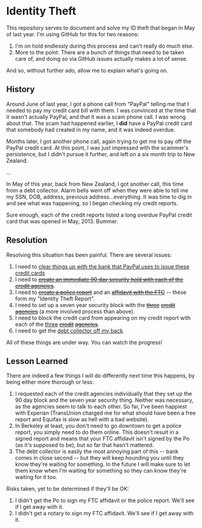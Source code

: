 Identity Theft
==============

This repository serves to document and solve my ID theft that began in May of last year. I'm using GitHub for this for two reasons:

1. I'm on hold endlessly during this process and can't really do much else.
2. More to the point: There are a bunch of things that need to be taken care of, and doing so via GitHub issues actually makes a lot of sense. 

And so, without further ado, allow me to explain what's going on.

History
-------

Around June of last year, I got a phone call from "PayPal" telling me that I needed to pay my credit card bill with them. I was convinced at the time that it wasn't actually PayPal, and that it was a scam phone call. I was wrong about that. The scam had happened earlier, I **did** have a PayPal credit card that somebody had created in my name, and it was indeed overdue. 

Months later, I got another phone call, again trying to get me to pay off the PayPal credit card. At this point, I was just impressed with the scammer's persistence, but I didn't pursue it further, and left on a six month trip to New Zealand.

...

In May of this year, back from New Zealand, I got another call, this time from a debt collector. Alarm bells went off when they were able to tell me my SSN, DOB, address, previous address...everything. It was time to dig in and see what was happening, so I began checking my credit reports.

Sure enough, each of the credit reports listed a long overdue PayPal credit card that was opened in May, 2013. Bummer.

Resolution
----------

Resolving this situation has been painful. There are several issues:

1. I need to [clear things up with the bank that PayPal uses to issue these credit cards][1]
2. I need to <a href="https://github.com/mlissner/identity-theft/issues/2"><s>create an immediate 90 day security hold with each of the credit agencies</s></a>.  
3. I need to [~~create a police report~~][10] and an [~~affidavit with the FTC~~][11] -- these form my "Identity Theft Report".
3. I need to set up a seven year security block with the [~~three~~][3] [~~credit~~][4] [~~agencies~~][5] (a more involved process than above).
5. I need to block the credit card from appearing on my credit report with each of the [three][6] [~~credit~~][7] [~~agencies~~][8].
6. I need to get the [debt collector off my back][9].

All of these things are under way. You can watch the progress! 


Lesson Learned
--------------

There are indeed a few things I will do differently next time this happens, by being either more thorough or less:

1. I requested each of the credit agencies individually that they set up the 90 day block and the seven year security thing. Neither was necessary, as the agencies seem to talk to each other. So far, I've been happiest with Experian (TransUnion charged me for what should have been a free report and Equifax is slow as hell with a bad website).
2. In Berkeley at least, you don't need to go downtown to get a police report, you simply need to do them online. This doesn't result in a signed report and means that your FTC affidavit isn't signed by the Po (as it's supposed to be), but so far that hasn't mattered.
3. The debt collector is easily the most annoying part of this -- bank comes in close second -- but they will keep hounding you until they know they're waiting for something. In the future I will make sure to let them know when I'm waiting for something so they can know they're waiting for it too.

Risks taken, yet to be determined if they'll be OK:

1. I didn't get the Po to sign my FTC affidavit or the police report. We'll see if I get away with it.
2. I didn't get a notary to sign my FTC affidavit. We'll see if I get away with it.


[1]: https://github.com/mlissner/identity-theft/issues/1
[3]: https://github.com/mlissner/identity-theft/issues/3
[4]: https://github.com/mlissner/identity-theft/issues/4
[5]: https://github.com/mlissner/identity-theft/issues/5
[6]: https://github.com/mlissner/identity-theft/issues/6
[7]: https://github.com/mlissner/identity-theft/issues/7
[8]: https://github.com/mlissner/identity-theft/issues/8
[9]: https://github.com/mlissner/identity-theft/issues/9
[10]: https://github.com/mlissner/identity-theft/issues/10
[11]: https://github.com/mlissner/identity-theft/issues/11

